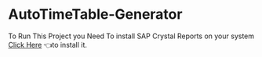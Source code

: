 # AutoTimeTable-Generator
 To Run This Project you Need To install SAP Crystal Reports on your system [Click Here](https://www.tektutorialshub.com/crystal-reports/download-crystal-reports-for-visual-studio-2019/) :point_left:to install it.


